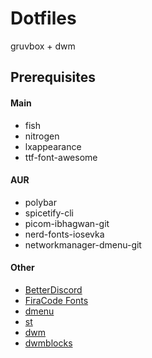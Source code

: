 # Dotfiles
gruvbox + dwm

## Prerequisites

#### Main
- fish
- nitrogen
- lxappearance
- ttf-font-awesome

#### AUR
- polybar
- spicetify-cli
- picom-ibhagwan-git
- nerd-fonts-iosevka
- networkmanager-dmenu-git

#### Other
- [BetterDiscord](https://github.com/BetterDiscord/BetterDiscord/)
- [FiraCode Fonts](https://github.com/tonsky/FiraCode/)
- [dmenu](https://github.com/ozpv/dmenu/)
- [st](https://github.com/ozpv/st/)
- [dwm](https://github.com/ozpv/dwm/)
- [dwmblocks](https://github.com/ozpv/dwmblocks/)
